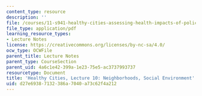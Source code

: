 ```yaml
---
content_type: resource
description: ''
file: /courses/11-s941-healthy-cities-assessing-health-impacts-of-policies-and-plans-spring-2016/d27e69387132386a7040a73c62f4a212_MIT11_S941S16_Lec10.pdf
file_type: application/pdf
learning_resource_types:
- Lecture Notes
license: https://creativecommons.org/licenses/by-nc-sa/4.0/
ocw_type: OCWFile
parent_title: Lecture Notes
parent_type: CourseSection
parent_uid: 4a6c1e42-399a-1e23-75e5-ac3737993737
resourcetype: Document
title: 'Healthy Cities, Lecture 10: Neighborhoods, Social Environment'
uid: d27e6938-7132-386a-7040-a73c62f4a212
---
```

